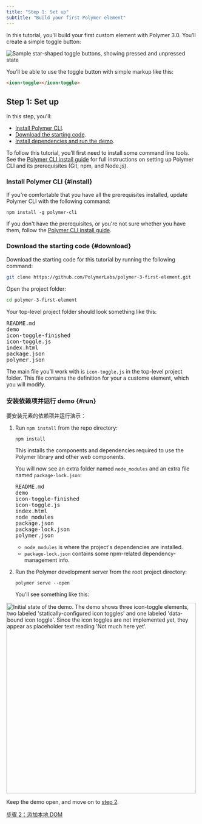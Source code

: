 ```yaml
---
title: "Step 1: Set up"
subtitle: "Build your first Polymer element"
---
```


<!-- toc -->

In this tutorial, you'll build your first custom element with Polymer 3.0. You’ll create a simple toggle button:

![Sample star-shaped toggle buttons, showing pressed and unpressed state](/images/3.0/first-element/sample-toggles.png)

You’ll be able to use the toggle button with simple markup like this:

```html
<icon-toggle></icon-toggle>
```

## Step 1: Set up

In this step, you'll: 

* [Install Polymer CLI](#install).
* [Download the starting code](#download).
* [Install dependencies and run the demo](#run).

To follow this tutorial, you’ll first need to install some command line tools. See the [Polymer CLI install guide](/{{{polymer_version_dir}}}/docs/tools/polymer-cli) for full instructions on setting up Polymer CLI and its prerequisites (Git, npm, and Node.js). 

### Install Polymer CLI {#install}

If you're comfortable that you have all the prerequisites installed, update Polymer CLI with the following command:

```
npm install -g polymer-cli
```

If you don't have the prerequisites, or you're not sure whether you have them, follow the [Polymer CLI install guide](/{{{polymer_version_dir}}}/docs/tools/polymer-cli).

### Download the starting code {#download}

Download the starting code for this tutorial by running the following command:

```bash
git clone https://github.com/PolymerLabs/polymer-3-first-element.git
```
 
Open the project folder:  

```bash
cd polymer-3-first-element
```

Your top-level project folder should look something like this:

<pre>
README.md
demo
icon-toggle-finished
icon-toggle.js
index.html
package.json
polymer.json
</pre>

The main file you’ll work with is `icon-toggle.js` in the top-level project folder. This file contains the definition for your a custome element, which you will modify.

### 安装依赖项并运行 demo {#run}

要安装元素的依赖项并运行演示：

1.  Run `npm install` from the repo directory:

    ```
    npm install
    ```
    
    This installs the components and dependencies required to use the Polymer library and other web components. 

    You will now see an extra folder named `node_modules` and an extra file named `package-lock.json`:

    <pre>
    README.md
    demo
    icon-toggle-finished
    icon-toggle.js
    index.html
    node_modules
    package.json
    package-lock.json
    polymer.json
    </pre>

    * `node_modules` is where the project's dependencies are installed.
    * `package-lock.json` contains some npm-related dependency-management info.

2.  Run the Polymer development server from the root project directory:

    ```
    polymer serve --open
    ```

    You’ll see something like this:

<p><img src="/images/3.0/first-element/starting-state.png" width="500px" alt="Initial state of the demo. The demo shows three icon-toggle elements, two labeled 'statically-configured icon toggles' and one labeled 'data-bound icon toggle'. Since the icon toggles are not implemented yet, they appear as placeholder text reading 'Not much here yet'." title="Initial demo"></p>

Keep the demo open, and move on to [step 2](step-2).

<a class="blue-button" href="step-2">步骤 2：添加本地 DOM</a>
